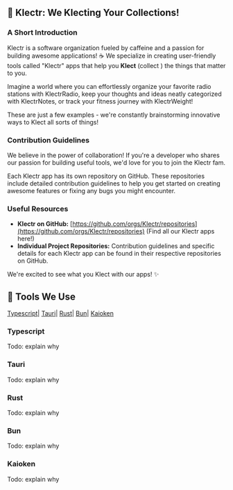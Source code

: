 ## 🤖 Klectr: We  Klecting Your Collections!  ️

### A Short Introduction

Klectr is a software organization fueled by caffeine and a passion for building awesome applications! ☕  We specialize in creating user-friendly tools called "Klectr" apps that help you **Klect** (collect ) the things that matter to you. 

Imagine a world where you can effortlessly organize your favorite radio stations with KlectrRadio, keep your thoughts and ideas neatly categorized with KlectrNotes, or track your fitness journey with KlectrWeight!  

These are just a few examples - we're constantly brainstorming innovative ways to Klect all sorts of things!

### Contribution Guidelines

We believe in the power of collaboration! If you're a developer who shares our passion for building useful tools, we'd love for you to join the Klectr fam.   

Each Klectr app has its own repository on GitHub. These repositories include detailed contribution guidelines to help you get started on creating awesome features or fixing any bugs you might encounter.

### Useful Resources

* **Klectr on GitHub:** [https://github.com/orgs/Klectr/repositories](https://github.com/orgs/Klectr/repositories) (Find all our Klectr apps here!)
* **Individual Project Repositories:** Contribution guidelines and specific details for each Klectr app can be found in their respective repositories on GitHub.

We're excited to see what you Klect with our apps!  ✨

## 🧰 Tools We Use
[Typescript](https://www.typescriptlang.org/docs/)|
[Tauri](https://tauri.app/v1/guides/)|
[Rust](https://www.rust-lang.org/learn)|
[Bun](https://bun.sh/docs)|
[Kaioken](https://kaioken.dev/docs/introduction)

### Typescript

Todo: explain why 

### Tauri 

Todo: explain why 

### Rust 

Todo: explain why 

### Bun 

Todo: explain why 

### Kaioken 

Todo: explain why 
